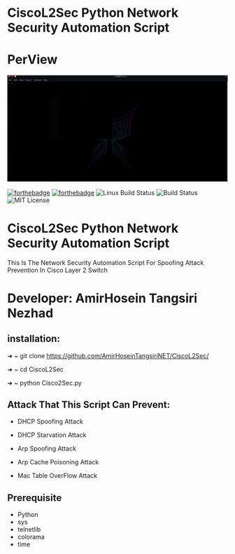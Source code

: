 # CiscoL2Sec Python Network Security Automation Script

# PerView
<p align="center">
  <img src="Gif/CiscoL2SecGif.gif" alt="Master">
</p>

[![forthebadge](https://forthebadge.com/images/badges/made-with-python.svg)](https://forthebadge.com)
[![forthebadge](https://forthebadge.com/images/badges/gluten-free.svg)](https://forthebadge.com)
![Linux Build Status](https://img.shields.io/travis/jekyll/jekyll/master.svg?label=Linux%20build)
![Build Status](https://github.com/stylelint/stylelint/workflows/CI/badge.svg)
![MIT License](https://img.shields.io/static/v1?label=License&message=MIT&color=RED)

# CiscoL2Sec Python Network Security Automation Script

This Is The Network Security Automation Script For Spoofing Attack Prevention In Cisco Layer 2 Switch

# Developer: AmirHosein Tangsiri Nezhad

## installation:
➜  ~ git clone https://github.com/AmirHoseinTangsiriNET/CiscoL2Sec/

➜  ~ cd CiscoL2Sec

➜  ~ python Cisco2Sec.py

## Attack That This Script Can Prevent:

* DHCP Spoofing Attack

* DHCP Starvation Attack 

* Arp Spoofing Attack

* Arp Cache Poisoning Attack

* Mac Table OverFlow Attack
## Prerequisite
* Python 
* sys
* telnetlib
* colorama
* time

